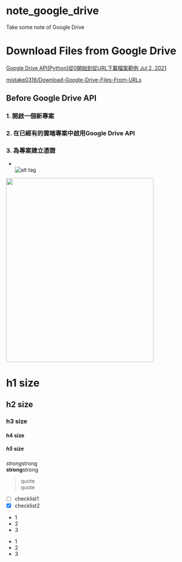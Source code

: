 

# note_google_drive
Take some note of Google Drive

# Download Files from Google Drive 
[Google Drive API(Python)從0開始到從URL下載檔案範例 Jul 2, 2021](https://medium.com/ai-academy-taiwan/google-drive-api-python-%E5%BE%9E0%E9%96%8B%E5%A7%8B%E5%88%B0%E5%BE%9Eurl%E4%B8%8B%E8%BC%89%E6%AA%94%E6%A1%88%E7%AF%84%E4%BE%8B-a182ce279073)

[mistake0316/Download-Google-Drive-Files-From-URLs](https://github.com/mistake0316/Download-Google-Drive-Files-From-URLs)


## Before Google Drive API

### 1. 開啟一個新專案
### 2. 在已經有的雲端專案中啟用Google Drive API
### 3. 為專案建立憑證

* []()  
![alt tag]()
<img src="" width="400" height="500">  

# h1 size

## h2 size

### h3 size

#### h4 size

##### h5 size

*strong*strong  
**strong**strong  

> quote  
> quote

- [ ] checklist1
- [x] checklist2

* 1
* 2
* 3

- 1
- 2
- 3